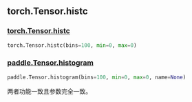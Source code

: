 ## torch.Tensor.histc

### [torch.Tensor.histc](https://pytorch.org/docs/1.13/generated/torch.Tensor.histc.html?highlight=torch+tensor+histc#torch.Tensor.histc)

```python
torch.Tensor.histc(bins=100, min=0, max=0)
```

### [paddle.Tensor.histogram](https://www.paddlepaddle.org.cn/documentation/docs/zh/api/paddle/Tensor_cn.html#histogram-bins-100-min-0-max-0)

```python
paddle.Tensor.histogram(bins=100, min=0, max=0, name=None)
```

两者功能一致且参数完全一致。

